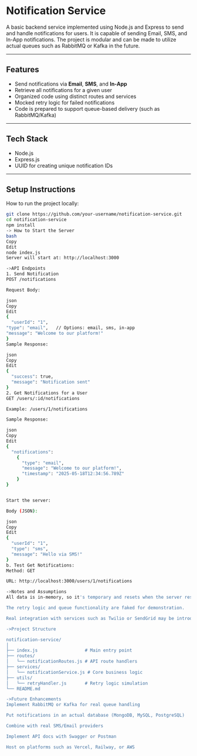 


#  Notification Service

A basic backend service implemented using Node.js and Express to send and handle notifications for users. It is capable of sending Email, SMS, and In-App notifications. The project is modular and can be made to utilize actual queues such as RabbitMQ or Kafka in the future.

---

##  Features

- Send notifications via **Email**, **SMS**, and **In-App**
- Retrieve all notifications for a given user
- Organized code using distinct routes and services
- Mocked retry logic for failed notifications
- Code is prepared to support queue-based delivery (such as RabbitMQ/Kafka)

---

## Tech Stack

- Node.js
- Express.js
- UUID for creating unique notification IDs

---

## Setup Instructions

How to run the project locally:

```bash
git clone https://github.com/your-username/notification-service.git
cd notification-service
npm install
-> How to Start the Server
bash
Copy
Edit
node index.js
Server will start at: http://localhost:3000

->API Endpoints
1. Send Notification
POST /notifications

Request Body:

json
Copy
Edit
{
  "userId": "1",
"type": "email",   // Options: email, sms, in-app
"message": "Welcome to our platform!"
}
Sample Response:

json
Copy
Edit
{
  "success": true,
  "message": "Notification sent"
}
2. Get Notifications for a User
GET /users/:id/notifications

Example: /users/1/notifications

Sample Response:

json
Copy
Edit
{
  "notifications": 
    {
      "type": "email",
      "message": "Welcome to our platform!",
      "timestamp": "2025-05-18T12:34:56.789Z"
    }
}


Start the server:

Body (JSON):

json
Copy
Edit
{
  "userId": "1",
  "type": "sms",
  "message": "Hello via SMS!"
}
b. Test Get Notifications:
Method: GET

URL: http://localhost:3000/users/1/notifications

->Notes and Assumptions
All data is in-memory, so it's temporary and resets when the server restarts.

The retry logic and queue functionality are faked for demonstration.

Real integration with services such as Twilio or SendGrid may be introduced later.

->Project Structure

notification-service/
│
├── index.js                  # Main entry point
├── routes/
│   └── notificationRoutes.js # API route handlers
├── services/
│   └── notificationService.js # Core business logic
├── utils/
│   └── retryHandler.js       # Retry logic simulation
└── README.md

->Future Enhancements
Implement RabbitMQ or Kafka for real queue handling

Put notifications in an actual database (MongoDB, MySQL, PostgreSQL)

Combine with real SMS/Email providers

Implement API docs with Swagger or Postman

Host on platforms such as Vercel, Railway, or AWS

